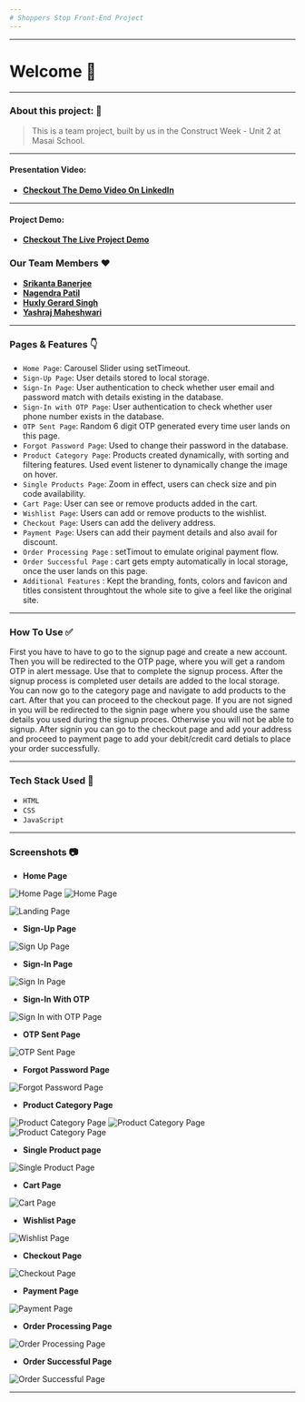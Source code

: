 ```yaml
---
# Shoppers Stop Front-End Project
---
```


---
# Welcome :wave:
---

### About this project: :raised_hands:

> This is a team project, built by us in the Construct Week - Unit 2 at Masai School.

---

#### Presentation Video: 
- **[Checkout The Demo Video On LinkedIn](https://www.linkedin.com/feed/update/urn:li:activity:6838016594384449536/)**

---

#### Project Demo: 
- **[Checkout The Live Project Demo](https://shoppersstopfrontend.netlify.app/)**



### Our Team Members :heart:

- **[Srikanta Banerjee](https://github.com/srikanta30)**
- **[Nagendra Patil](https://github.com/NagendraPatil)**
- **[Huxly Gerard Singh](https://github.com/huxly123)**
- **[Yashraj Maheshwari](https://github.com/yashraj-m)**

---

### Pages & Features :point_down:

- `Home Page`: Carousel Slider using setTimeout.
- `Sign-Up Page`: User details stored to local storage.
- `Sign-In Page`: User authentication to check whether user email and password match with details existing in the database.
- `Sign-In with OTP Page`: User authentication to check whether user phone number exists in the database.
- `OTP Sent Page`: Random 6 digit OTP generated every time user lands on this page.
- `Forgot Password Page`: Used to change their password in the database.
- `Product Category Page`: Products created dynamically, with sorting and filtering features. Used event listener to dynamically change the image on hover.
- `Single Products Page`: Zoom in effect, users can check size and pin code availability.
- `Cart Page`: User can see or remove products added in the cart.
- `Wishlist Page`: Users can add or remove products to the wishlist.
- `Checkout Page`: Users can add the delivery address.
- `Payment Page`: Users can add their payment details and also avail for discount.
- `Order Processing Page` : setTimout to emulate original payment flow.
- `Order Successful Page` : cart gets empty automatically in local storage, once the user lands on this page.
- `Additional Features` : Kept the branding, fonts, colors and favicon and titles consistent throughtout the whole site to give a feel like the original site.

---

### How To Use ✅

First you have to have to go to the signup page and create a new account. Then you will be redirected to the OTP page, where you will get a random OTP in alert message. Use that to complete the signup process. After the signup process is completed user details are added to the local storage. You can now go to the category page and navigate to add products to the cart. After that you can proceed to the checkout page. If you are not signed in you will be redirected to the signin page where you should use the same details you used during the signup proces. Otherwise you will not be able to signup. After signin you can go to the checkout page and add your address and proceed to payment page to add your debit/credit card detials to place your order successfully.

---

### Tech Stack Used :wrench:

- `HTML`
- `CSS`
- `JavaScript`

---

### Screenshots :camera:

- **Home Page**

![Home Page](https://github.com/srikanta30/Shoppers-Stop-Front-End/blob/main/Screenshots/HomePage_1.png?raw=true)
![Home Page](https://github.com/srikanta30/Shoppers-Stop-Front-End/blob/main/Screenshots/HomePage_2.png?raw=true)

![Landing Page](https://github.com/srikanta30/Shoppers-Stop-Front-End/blob/main/Screenshots/HomePage_3.png?raw=true)


- **Sign-Up Page**

![Sign Up Page](https://github.com/srikanta30/Shoppers-Stop-Front-End/blob/main/Screenshots/Signup.png?raw=true)


- **Sign-In Page**

![Sign In Page](https://github.com/srikanta30/Shoppers-Stop-Front-End/blob/main/Screenshots/Signin.png?raw=true)

- **Sign-In With OTP**

![Sign In with OTP Page](https://github.com/srikanta30/Shoppers-Stop-Front-End/blob/main/Screenshots/SignIn_withOTP.png?raw=true)

- **OTP Sent Page**

![OTP Sent Page](https://github.com/srikanta30/Shoppers-Stop-Front-End/blob/main/Screenshots/SignIn_OTPsent.png?raw=true)


- **Forgot Password Page**

![Forgot Password Page](https://github.com/srikanta30/Shoppers-Stop-Front-End/blob/main/Screenshots/Forgotpassword.png?raw=true)

- **Product Category Page**

![Product Category Page](https://github.com/srikanta30/Shoppers-Stop-Front-End/blob/main/Screenshots/ProductPage_1.png?raw=true)
![Product Category Page](https://github.com/srikanta30/Shoppers-Stop-Front-End/blob/main/Screenshots/ProductPage_pricelowtohigh.png?raw=true)
![Product Category Page](https://github.com/srikanta30/Shoppers-Stop-Front-End/blob/main/Screenshots/ProductPage_refinesearch.png?raw=true)

- **Single Product page**

![Single Product Page](https://github.com/srikanta30/Shoppers-Stop-Front-End/blob/main/Screenshots/SingleProductPage_1.png?raw=true)

- **Cart Page**

![Cart Page](https://github.com/srikanta30/Shoppers-Stop-Front-End/blob/main/Screenshots/cart.png?raw=true)

- **Wishlist Page**

![Wishlist Page](https://github.com/srikanta30/Shoppers-Stop-Front-End/blob/main/Screenshots/wishlist.png?raw=true)

- **Checkout Page**

![Checkout Page](https://github.com/srikanta30/Shoppers-Stop-Front-End/blob/main/Screenshots/CheckoutPage_1.png?raw=true)

- **Payment Page**

![Payment Page](https://github.com/srikanta30/Shoppers-Stop-Front-End/blob/main/Screenshots/Payment_page_couponapplied.png?raw=true)

- **Order Processing Page**

![Order Processing Page](https://github.com/srikanta30/Shoppers-Stop-Front-End/blob/main/Screenshots/Order_processing.png?raw=true)

- **Order Successful Page**

![Order Successful Page](https://github.com/srikanta30/Shoppers-Stop-Front-End/blob/main/Screenshots/Order_successful.png?raw=true)


---

